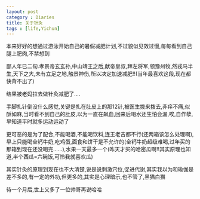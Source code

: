 ```yaml
---
layout: post
category : Diaries
title: 关于针灸
tags : [life,Yichun]
---
```



本来好好的想通过游泳开始自己的暑假减肥计划,不过貌似见效过慢,每每看到自己腿上肥肉,不禁想到

 

鄙人年已二旬.孝景帝玄玄孙,中山靖王之后,献帝皇叔,拜左将军,领豫州牧,然戎马半生,天下之大,未有立足之地,触景神伤,所以决定加速减肥!!(当年最喜欢这段,现在都快背不出了)

 

结果被老妈拉去做针灸减肥了....

 

手脚扎针倒没什么感觉,关键是扎在肚皮上的那12针,被医生拨来拨去,非痒不痛,似酥如麻,当时看不到自己的肚皮,以为一直在飙血,回来后喝水还生怕会漏,唉,自作孽,早知道平时就多运动运动了

 

更可恶的是为了配合,不能喝酒,不能喝饮料,连王老吉都不行(还两箱该怎么处理啊),早上只能喝全钙牛奶,吃鸡蛋,面食和饼干是不允许的(全钙牛奶超级难喝,过年买的那箱到现在还没喝完......),水果一天最多一个(昨天才买的哈密瓜啊!!其实原理也知道,半个西瓜=六碗饭,可怜我就喜欢瓜)

 

其实针灸的原理到现在也不大清楚,说是说刺激穴位,促进代谢,其实我以为和瑜伽是差不多的,有一定的外功,但更多的,其实是心理暗示,也不管了,黑猫白猫

 

待一个月后,世上又多了一位帅哥再说哈哈

